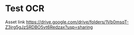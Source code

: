 # Test OCR

Asset link
https://drive.google.com/drive/folders/1Vb0msqT-Z3jrg5gJzSRDBO5vt6Redzax?usp=sharing